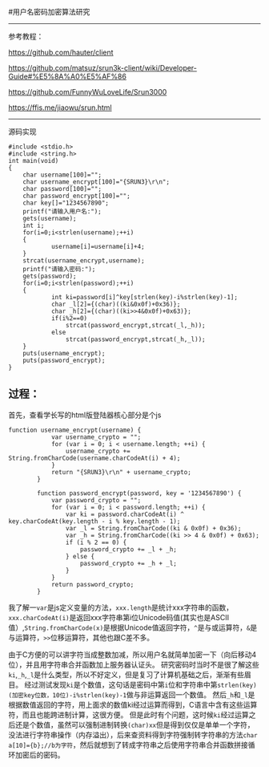 #用户名密码加密算法研究

------------
参考教程：


https://github.com/hauter/client

https://github.com/matsuz/srun3k-client/wiki/Developer-Guide#%E5%8A%A0%E5%AF%86

https://github.com/FunnyWuLoveLife/Srun3000

https://ffis.me/jiaowu/srun.html

------------
源码实现

    #include <stdio.h>
    #include <string.h>
    int main(void)
    {
    	char username[100]="";
    	char username_encrypt[100]="{SRUN3}\r\n";
    	char password[100]="";
    	char password_encrypt[100]="";
    	char key[]="1234567890";
    	printf("请输入用户名:");
    	gets(username);
    	int i;
    	for(i=0;i<strlen(username);++i)
    	{
    			username[i]=username[i]+4;
    	} 
    	strcat(username_encrypt,username);
    	printf("请输入密码:");
    	gets(password);
    	for(i=0;i<strlen(password);++i)
    	{
    			int ki=password[i]^key[strlen(key)-i%strlen(key)-1];
    			char _l[2]={(char)((ki&0x0f)+0x36)};
    			char _h[2]={(char)((ki>>4&0x0f)+0x63)};
    			if(i%2==0)
    				strcat(password_encrypt,strcat(_l,_h));
    			else
    				strcat(password_encrypt,strcat(_h,_l));
    	}
    	puts(username_encrypt);
    	puts(password_encrypt);
    }

过程：
---

首先，查看学长写的html版登陆器核心部分是个js

    function username_encrypt(username) {
    			var username_crypto = "";
    			for (var i = 0; i < username.length; ++i) {
    				username_crypto += String.fromCharCode(username.charCodeAt(i) + 4);
    			}
    			return "{SRUN3}\r\n" + username_crypto;
    		}
    
    		function password_encrypt(password, key = '1234567890') {
    			var password_crypto = "";
    			for (var i = 0; i < password.length; ++i) {
    				var ki = password.charCodeAt(i) ^ key.charCodeAt(key.length - i % key.length - 1);
    				var _l = String.fromCharCode((ki & 0x0f) + 0x36);
    				var _h = String.fromCharCode((ki >> 4 & 0x0f) + 0x63);
    				if (i % 2 == 0) {
    					password_crypto += _l + _h;
    				} else {
    					password_crypto += _h + _l;
    				}
    			}
    			return password_crypto;
    		}

我了解一`var`是js定义变量的方法，`xxx.length`是统计xxx字符串的函数，`xxx.charCodeAt(i)`是返回xxx字符串第i位Unicode码值(其实也是ASCII值）,`String.fromCharCode(x)`是根据Unicode值返回字符，`^`是与或运算符，`&`是与运算符，`>>`位移运算符，其他也跟C差不多。

由于C方便的可以讲字符当成整数加减，所以用户名就简单加密一下（向后移动4位），并且用字符串合并函数加上服务器认证头。
研究密码时当时不是很了解这些`ki`,`_h`,`_l`是什么类型，所以不好定义，但是复习了计算机基础之后，渐渐有些眉目。
经过测试发现`ki`是个数值，这句话是密码中第`i`位和字符串中第`strlen(key)(加密key位数，10位)-i%strlen(key)-1`做与非运算返回一个数值。
然后`_h`和`_l`是根据数值返回的字符，用上面求的数值ki经过运算而得到，C语言中含有这些运算符，而且也能跨进制计算，这很方便。
但是此时有个问题，这时候`ki`经过运算之后还是个数值，虽然可以强制进制转换`(char)xx`但是得到仅仅是单单一个字符，没法进行字符串操作（内存溢出），后来查资料得到字符强制转字符串的方法`char a[10]={b};//b为字符`，然后就想到了转成字符串之后使用字符串合并函数拼接循环加密后的密码。

